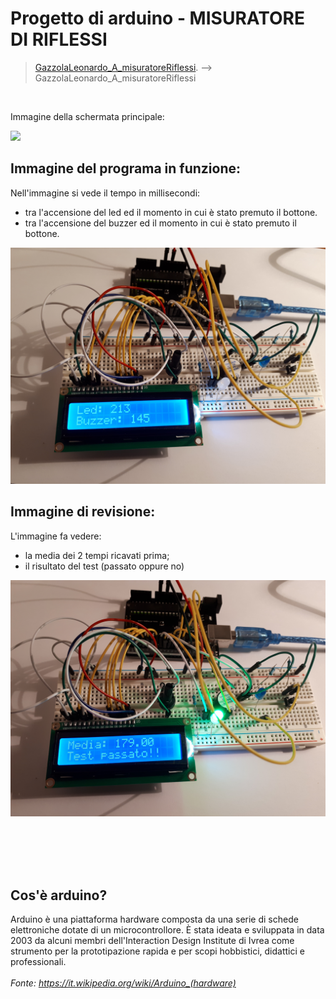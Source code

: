 # Progetto di arduino - MISURATORE DI RIFLESSI

> [GazzolaLeonardo_A_misuratoreRiflessi](https://github.com/Gazzola-Leonardo/GazzolaLeonardo_A_misuratoreRiflessi). -->
GazzolaLeonardo_A_misuratoreRiflessi
<br>

Immagine della schermata principale:

![](Immagini/1.jpg)

## Immagine del programa in funzione:
Nell'immagine si vede il tempo in millisecondi:
- tra l'accensione del led ed il momento in cui è stato premuto il bottone.
- tra l'accensione del buzzer ed il momento in cui è stato premuto il bottone.

![](Immagini/2.jpg)

## Immagine di revisione:
L'immagine fa vedere:
- la media dei 2 tempi ricavati prima;
- il risultato del test (passato oppure no)

![](Immagini/3.jpg)

<br><br><br><br>

## Cos'è arduino?

Arduino è una piattaforma hardware composta da una serie di schede elettroniche dotate di un microcontrollore. È stata ideata e sviluppata in data 2003 da alcuni membri dell'Interaction Design Institute di Ivrea come strumento per la prototipazione rapida e per scopi hobbistici, didattici e professionali.<br><br>
_Fonte: https://it.wikipedia.org/wiki/Arduino_(hardware)_
<br>